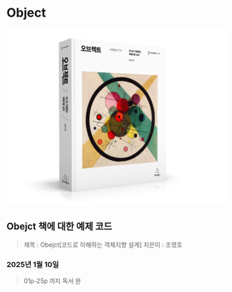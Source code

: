 # Object

![objectbook.jpg](image%2Fobjectbook.jpg)

## Obejct 책에 대한 예제 코드
> 제목 : Obejct[코드로 이해하는 객체지향 설계]
> 지은이 : 조영호

### 2025년 1월 10일
> 01p-25p 까지 독서 완
